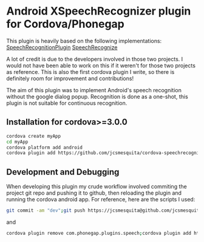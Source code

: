 Android XSpeechRecognizer plugin for Cordova/Phonegap
===================================

This plugin is heavily based on the following implementations:
[SpeechRecognitionPlugin](https://github.com/macdonst/SpeechRecognitionPlugin)
[SpeechRecognize](https://github.com/poiuytrez/SpeechRecognizer)

A lot of credit is due to the developers involved in those two projects. I would not have been able to work on this if it weren't for those two projects as reference. This is also the first cordova plugin I write, so there is definitely room for improvement and contributions!

The aim of this plugin was to implement Android's speech recognition without the google dialog popup.
Recognition is done as a one-shot, this plugin is not suitable for continuous recognition.

Installation for cordova>=3.0.0
-----------------------------------------------------
```bash
cordova create myApp
cd myApp
cordova platform add android
cordova plugin add https://github.com/jcsmesquita/cordova-speechrecognition
```

Development and Debugging
-----------------------------------------------------

When developing this plugin my crude workflow involved commiting the project git repo and pushing it to github, then reloading the plugin and running the cordova android app. For reference, here are the scripts I used:
```bash
git commit -am "dev";git push https://jcsmesquita@github.com/jcsmesquita/cordova-speechrecognition
```

and 

```bash
cordova plugin remove com.phonegap.plugins.speech;cordova plugin add https://github.com/jcsmesquita/cordova-speechrecognition; cordova run android --device
```
